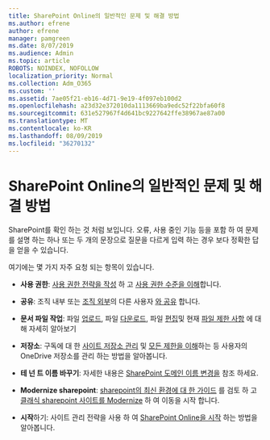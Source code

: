 ```yaml
---
title: SharePoint Online의 일반적인 문제 및 해결 방법
ms.author: efrene
author: efrene
manager: pamgreen
ms.date: 8/07/2019
ms.audience: Admin
ms.topic: article
ROBOTS: NOINDEX, NOFOLLOW
localization_priority: Normal
ms.collection: Adm_O365
ms.custom: ''
ms.assetid: 7ae05f21-eb16-4d71-9e19-4f097eb100d2
ms.openlocfilehash: a23d32e372010da1113669ba9edc52f22bfa60f8
ms.sourcegitcommit: 631e527967f4d641bc9227642ffe38967ae87a00
ms.translationtype: MT
ms.contentlocale: ko-KR
ms.lasthandoff: 08/09/2019
ms.locfileid: "36270132"
---
```

# <a name="sharepoint-online-common-issues-and-resolutions"></a>SharePoint Online의 일반적인 문제 및 해결 방법

SharePoint를 확인 하는 것 처럼 보입니다. 오류, 사용 중인 기능 등을 포함 하 여 문제를 설명 하는 하나 또는 두 개의 문장으로 질문을 다르게 입력 하는 경우 보다 정확한 답을 얻을 수 있습니다. 

여기에는 몇 가지 자주 요청 되는 항목이 있습니다.





- **사용 권한**: [사용 권한 전략을 작성](https://docs.microsoft.com/sharepoint/default-sharepoint-groups) 하 고 [사용 권한 수준을 이해](https://docs.microsoft.com/sharepoint/understanding-permission-levels)합니다.

- **공유**: 조직 내부 또는 [조직 외부](https://docs.microsoft.com/sharepoint/external-sharing-overview)의 다른 사용자 [와 공유](https://docs.microsoft.com/sharepoint/default-sharepoint-groups) 합니다.

- **문서 파일 작업**: 파일 [업로드](https://support.office.com/article/Upload-a-folder-or-files-to-a-document-library-eb18fcba-c953-4d45-8d90-8da66edeacdb), 파일 [다운로드](https://support.office.com/article/Download-files-and-folders-from-OneDrive-or-SharePoint-5c7397b7-19c7-4893-84fe-d02e8fa5df05), 파일 [편집](https://support.office.com/article/Edit-a-document-in-a-document-library-02d8497f-1c13-4114-949a-b8466f639b07)및 현재 [파일 제한 사항](https://support.office.com/article/invalid-file-names-and-file-types-in-onedrive-onedrive-for-business-and-sharepoint-64883a5d-228e-48f5-b3d2-eb39e07630fa?ui=en-US&amp;rs=en-US&amp;ad=US) 에 대해 자세히 알아보기

- **저장소**: 구독에 대 한 [사이트 저장소 관리](https://docs.microsoft.com/sharepoint/manage-site-collection-storage-limits) 및</a> [모든 제한을 이해](https://docs.microsoft.com/office365/servicedescriptions/sharepoint-online-service-description/sharepoint-online-limits)하는 등 사용자의 OneDrive 저장소를 관리 하는 방법을 알아봅니다.

- **테 넌 트 이름 바꾸기**: 자세한 내용은 [SharePoint 도메인 이름 변경을](https://docs.microsoft.com/sharepoint/change-your-sharepoint-domain-name) 참조 하세요.

- **Modernize sharepoint**: [sharepoint의 최신 환경에 대 한 가이드](https://docs.microsoft.com/sharepoint/guide-to-sharepoint-modern-experience) 를 검토 하 고 [클래식 sharepoint 사이트를 Modernize](https://docs.microsoft.com/sharepoint/dev/transform/modernize-classic-sites) 하 여 이동을 시작 합니다.

- **시작**하기: 사이트 관리 전략을 사용 하 여 [SharePoint Online을 시작](https://docs.microsoft.com/sharepoint/introduction) 하는 방법을 알아봅니다.
